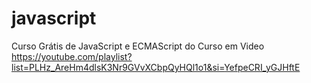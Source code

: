 # javascript
Curso Grátis de JavaScript e ECMAScript do Curso em Video
https://youtube.com/playlist?list=PLHz_AreHm4dlsK3Nr9GVvXCbpQyHQl1o1&si=YefpeCRI_yGJHftE

